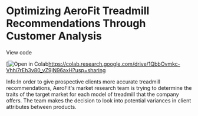 # Optimizing AeroFit Treadmill Recommendations Through Customer Analysis
View code

[![Open in Colab](https://colab.research.google.com/img/colab_favicon.ico)https://colab.research.google.com/drive/1QbbOvmkc-Vhhi7rEh3v80_vZ9jN96axH?usp=sharing

Info:In order to give prospective clients more accurate treadmill recommendations, AeroFit's market research team is trying to determine the traits of the target market for each model of treadmill that the company offers. The team makes the decision to look into potential variances in client attributes between products.
